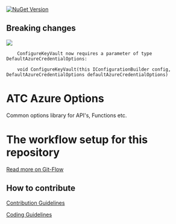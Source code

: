 [![NuGet Version](https://img.shields.io/nuget/v/atc.azure.options.svg?logo=nuget&style=for-the-badge)](https://www.nuget.org/packages/atc.azure.options)

## Breaking changes

![](https://img.shields.io/static/v1?color=ff9900&style=for-the-badge&label=&message=Breaking%20changes%20From%20Version%201.x%20to%202.x)

```
    ConfigureKeyVault now requires a parameter of type DefaultAzureCredentialOptions:

    void ConfigureKeyVault(this IConfigurationBuilder config, DefaultAzureCredentialOptions defaultAzureCredentialOptions)
 ```

# ATC Azure Options

Common options library for API's, Functions etc.

# The workflow setup for this repository
[Read more on Git-Flow](https://github.com/atc-net/atc/tree/master/docs/GitFlow.md)

## How to contribute

[Contribution Guidelines](https://atc-net.github.io/introduction/about-atc#how-to-contribute)

[Coding Guidelines](https://atc-net.github.io/introduction/about-atc#coding-guidelines)
